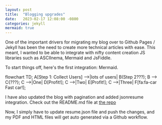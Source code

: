 ```yaml
---
layout: post
title:  "Blogging upgrades"
date:   2023-02-17 12:08:00 -0800
categories: jekyll
mermaid: true
---
```


One of the important drivers for migrating my blog over to Github Pages / Jekyll has been the need to create more technical articles
with ease. This meant, I wanted to be able to integrate with nifty content creation JS libraries such as ASCIInema, Mermaid and JsFiddle.

To start things off, here's the first integration: Mermaid.

<div class="mermaid">
flowchart TD;
    A[Step 1: Collect Users] -->|lots of users| B(Step 2???);
    B --> C{???};
    C -->|One| D[Profit!];
    C -->|Two| E[Profit!];
    C -->|Three| F[fa:fa-car Fast car!];
</div>

I have also updated the blog with pagination and added jsonresume integration. Check out the README.md file at [the repo](https://github.com/thekumar/thekumar.github.io)

Now, I simply have to update resume.json file and push the changes, and my PDF and HTML files will get auto generated via a Github workflow.
